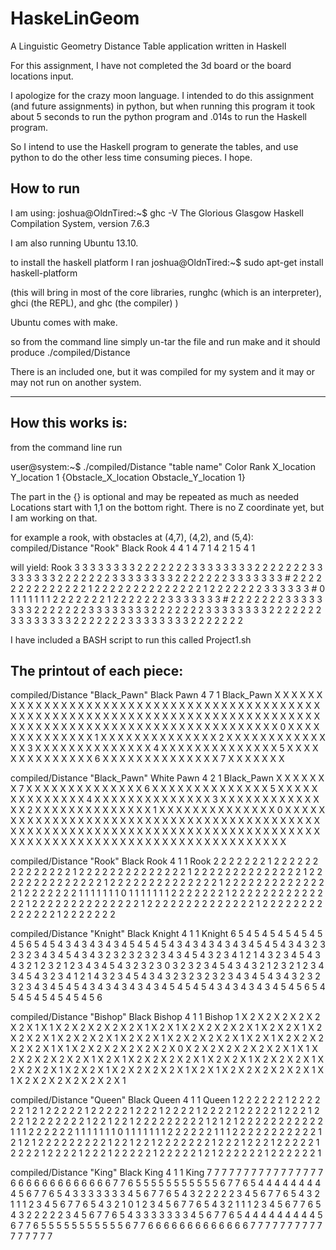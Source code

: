 HaskeLinGeom
============

A Linguistic Geometry Distance Table application written in Haskell

For this assignment, I have not completed the 3d board or the board
locations input.

I apologize for the crazy moon language.
I intended to do this assignment (and future assignments) in python,
but when running this program it took about 5 seconds to run the python
program and .014s to run the Haskell program.

So I intend to use the Haskell program to generate the tables, and use python to
do the other less time consuming pieces. I hope.


How to run
----------

I am using:
joshua@OldnTired:~$ ghc -V
The Glorious Glasgow Haskell Compilation System, version 7.6.3

I am also running Ubuntu 13.10.

to install the haskell platform I ran
joshua@OldnTired:~$ sudo apt-get install haskell-platform

(this will bring in most of the core libraries,
runghc (which is an interpreter), ghci (the REPL),
and ghc (the compiler) )

Ubuntu comes with make.

so from the command line simply un-tar the file and
run make and it should produce ./compiled/Distance

There is an included one, but it was compiled for my system and it may
or may not run on another system.

---

How this works is:
------------------

from the command line run

user@system:~$ ./compiled/Distance "table name" Color Rank X_location Y_location 1 {Obstacle_X_location Obstacle_Y_location 1}

The part in the {} is optional and may be repeated as much as needed
Locations start with 1,1 on the bottom right.  There is no Z coordinate yet, but I am working on that.

for example a rook, with obstacles at (4,7), (4,2), and  (5,4):
compiled/Distance "Rook" Black Rook 4 4 1 4 7 1 4 2 1 5 4 1

will yield:
Rook
3 3 3 3 3 3 3 3 2 2 2 2 2 2 2
3 3 3 3 3 3 3 3 2 2 2 2 2 2 2
3 3 3 3 3 3 3 3 2 2 2 2 2 2 2
3 3 3 3 3 3 3 3 2 2 2 2 2 2 2
3 3 3 3 3 3 3 # 2 2 2 2 2 2 2
2 2 2 2 2 2 2 1 2 2 2 2 2 2 2
2 2 2 2 2 2 2 1 2 2 2 2 2 2 2
3 3 3 3 3 3 # 0 1 1 1 1 1 1 1
2 2 2 2 2 2 2 1 2 2 2 2 2 2 2
3 3 3 3 3 3 3 # 2 2 2 2 2 2 2
3 3 3 3 3 3 3 3 2 2 2 2 2 2 2
3 3 3 3 3 3 3 3 2 2 2 2 2 2 2
3 3 3 3 3 3 3 3 2 2 2 2 2 2 2
3 3 3 3 3 3 3 3 2 2 2 2 2 2 2
3 3 3 3 3 3 3 3 2 2 2 2 2 2 2

I have included a BASH script to run this
called Project1.sh

The printout of each piece:
---------------------------

compiled/Distance "Black_Pawn" Black Pawn 4 7 1
Black_Pawn
X X X X X X X X X X X X X X X
X X X X X X X X X X X X X X X
X X X X X X X X X X X X X X X
X X X X X X X X X X X X X X X
X X X X X X X X X X X X X X X
X X X X X X X X X X X X X X X
X X X X X X X X X X X X X X X
X X X X X X X 0 X X X X X X X
X X X X X X X 1 X X X X X X X
X X X X X X X 2 X X X X X X X
X X X X X X X 3 X X X X X X X
X X X X X X X 4 X X X X X X X
X X X X X X X 5 X X X X X X X
X X X X X X X 6 X X X X X X X
X X X X X X X 7 X X X X X X X

compiled/Distance "Black_Pawn" White Pawn 4 2 1
Black_Pawn
X X X X X X X 7 X X X X X X X
X X X X X X X 6 X X X X X X X
X X X X X X X 5 X X X X X X X
X X X X X X X 4 X X X X X X X
X X X X X X X 3 X X X X X X X
X X X X X X X 2 X X X X X X X
X X X X X X X 1 X X X X X X X
X X X X X X X 0 X X X X X X X
X X X X X X X X X X X X X X X
X X X X X X X X X X X X X X X
X X X X X X X X X X X X X X X
X X X X X X X X X X X X X X X
X X X X X X X X X X X X X X X
X X X X X X X X X X X X X X X
X X X X X X X X X X X X X X X

compiled/Distance "Rook" Black Rook 4 1 1
Rook
2 2 2 2 2 2 2 1 2 2 2 2 2 2 2
2 2 2 2 2 2 2 1 2 2 2 2 2 2 2
2 2 2 2 2 2 2 1 2 2 2 2 2 2 2
2 2 2 2 2 2 2 1 2 2 2 2 2 2 2
2 2 2 2 2 2 2 1 2 2 2 2 2 2 2
2 2 2 2 2 2 2 1 2 2 2 2 2 2 2
2 2 2 2 2 2 2 1 2 2 2 2 2 2 2
1 1 1 1 1 1 1 0 1 1 1 1 1 1 1
2 2 2 2 2 2 2 1 2 2 2 2 2 2 2
2 2 2 2 2 2 2 1 2 2 2 2 2 2 2
2 2 2 2 2 2 2 1 2 2 2 2 2 2 2
2 2 2 2 2 2 2 1 2 2 2 2 2 2 2
2 2 2 2 2 2 2 1 2 2 2 2 2 2 2

compiled/Distance "Knight" Black Knight 4 1 1
Knight
6 5 4 5 4 5 4 5 4 5 4 5 4 5 6
5 4 5 4 3 4 3 4 3 4 3 4 5 4 5
4 5 4 3 4 3 4 3 4 3 4 3 4 5 4
5 4 3 4 3 2 3 2 3 2 3 4 3 4 5
4 3 4 3 2 3 2 3 2 3 2 3 4 3 4
5 4 3 2 3 4 1 2 1 4 3 2 3 4 5
4 3 4 3 2 1 2 3 2 1 2 3 4 3 4
5 4 3 2 3 2 3 0 3 2 3 2 3 4 5
4 3 4 3 2 1 2 3 2 1 2 3 4 3 4
5 4 3 2 3 4 1 2 1 4 3 2 3 4 5
4 3 4 3 2 3 2 3 2 3 2 3 4 3 4
5 4 3 4 3 2 3 2 3 2 3 4 3 4 5
4 5 4 3 4 3 4 3 4 3 4 3 4 5 4
5 4 5 4 3 4 3 4 3 4 3 4 5 4 5
6 5 4 5 4 5 4 5 4 5 4 5 4 5 6

compiled/Distance "Bishop" Black Bishop 4 1 1
Bishop
1 X 2 X 2 X 2 X 2 X 2 X 2 X 1
X 1 X 2 X 2 X 2 X 2 X 2 X 1 X
2 X 1 X 2 X 2 X 2 X 2 X 1 X 2
X 2 X 1 X 2 X 2 X 2 X 1 X 2 X
2 X 2 X 1 X 2 X 2 X 1 X 2 X 2
X 2 X 2 X 1 X 2 X 1 X 2 X 2 X
2 X 2 X 2 X 1 X 1 X 2 X 2 X 2
X 2 X 2 X 2 X 0 X 2 X 2 X 2 X
2 X 2 X 2 X 1 X 1 X 2 X 2 X 2
X 2 X 2 X 1 X 2 X 1 X 2 X 2 X
2 X 2 X 1 X 2 X 2 X 1 X 2 X 2
X 2 X 1 X 2 X 2 X 2 X 1 X 2 X
2 X 1 X 2 X 2 X 2 X 2 X 1 X 2
X 1 X 2 X 2 X 2 X 2 X 2 X 1 X
1 X 2 X 2 X 2 X 2 X 2 X 2 X 1

compiled/Distance "Queen" Black Queen 4 1 1
Queen
1 2 2 2 2 2 2 1 2 2 2 2 2 2 1
2 1 2 2 2 2 2 1 2 2 2 2 2 1 2
2 2 1 2 2 2 2 1 2 2 2 2 1 2 2
2 2 2 1 2 2 2 1 2 2 2 1 2 2 2
2 2 2 2 1 2 2 1 2 2 1 2 2 2 2
2 2 2 2 2 1 2 1 2 1 2 2 2 2 2
2 2 2 2 2 2 1 1 1 2 2 2 2 2 2
1 1 1 1 1 1 1 0 1 1 1 1 1 1 1
2 2 2 2 2 2 1 1 1 2 2 2 2 2 2
2 2 2 2 2 1 2 1 2 1 2 2 2 2 2
2 2 2 2 1 2 2 1 2 2 1 2 2 2 2
2 2 2 1 2 2 2 1 2 2 2 1 2 2 2
2 2 1 2 2 2 2 1 2 2 2 2 1 2 2
2 1 2 2 2 2 2 1 2 2 2 2 2 1 2
1 2 2 2 2 2 2 1 2 2 2 2 2 2 1

compiled/Distance "King" Black King 4 1 1
King
7 7 7 7 7 7 7 7 7 7 7 7 7 7 7
7 6 6 6 6 6 6 6 6 6 6 6 6 6 7
7 6 5 5 5 5 5 5 5 5 5 5 5 6 7
7 6 5 4 4 4 4 4 4 4 4 4 5 6 7
7 6 5 4 3 3 3 3 3 3 3 4 5 6 7
7 6 5 4 3 2 2 2 2 2 3 4 5 6 7
7 6 5 4 3 2 1 1 1 2 3 4 5 6 7
7 6 5 4 3 2 1 0 1 2 3 4 5 6 7
7 6 5 4 3 2 1 1 1 2 3 4 5 6 7
7 6 5 4 3 2 2 2 2 2 3 4 5 6 7
7 6 5 4 3 3 3 3 3 3 3 4 5 6 7
7 6 5 4 4 4 4 4 4 4 4 4 5 6 7
7 6 5 5 5 5 5 5 5 5 5 5 5 6 7
7 6 6 6 6 6 6 6 6 6 6 6 6 6 7
7 7 7 7 7 7 7 7 7 7 7 7 7 7 7
